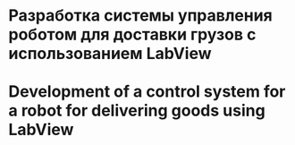 # Разработка системы управления роботом для доставки грузов с использованием LabView<br/><br/>Development of a control system for a robot for delivering goods using LabView
 
